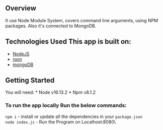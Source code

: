 ## Overview 
It use Node Module System, covers command line arguments, using NPM packages. Also it's connected to MongoDB.
## Technologies Used This app is built on: 
* [NodeJS](https://nodejs.org) 
* [npm](https://www.npmjs.com/) 
* [mongoDB](https://www.mongodb.com/)
## Getting Started
You will need: * Node v16.13.2 * Npm v8.1.2
### To run the app locally Run the below commands: 
`npm i` - install or update all the dependencies in your `package.json`\
`node index.js` - Run the Program on Localhost:8080\
